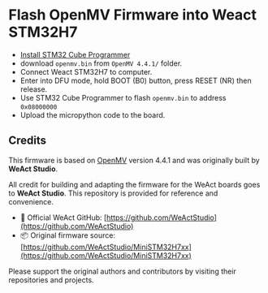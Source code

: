 # Flash OpenMV Firmware into Weact STM32H7

- [Install STM32 Cube Programmer](https://www.st.com/en/development-tools/stm32cubeprog.html)
- download `openmv.bin` from `OpenMV 4.4.1/` folder.
- Connect Weact STM32H7 to computer. 
- Enter into DFU mode, hold BOOT (B0) button, press RESET (NR) then release.
- Use STM32 Cube Programmer to flash `openmv.bin` to address `0x08000000`
- Upload the micropython code to the board.

## Credits

This firmware is based on [OpenMV](https://github.com/openmv/openmv) version 4.4.1 and was originally built by **WeAct Studio**.

All credit for building and adapting the firmware for the WeAct boards goes to **WeAct Studio**. This repository is provided for reference and convenience.

- 🔗 Official WeAct GitHub: [https://github.com/WeActStudio](https://github.com/WeActStudio)
- 📦 Original firmware source: [https://github.com/WeActStudio/MiniSTM32H7xx](https://github.com/WeActStudio/MiniSTM32H7xx)

Please support the original authors and contributors by visiting their repositories and projects.
